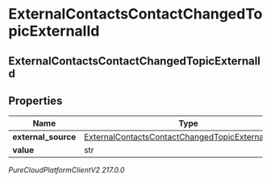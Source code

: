 # ExternalContactsContactChangedTopicExternalId

## ExternalContactsContactChangedTopicExternalId

## Properties

|Name | Type | Description | Notes|
|------------ | ------------- | ------------- | -------------|
| **external_source** | [ExternalContactsContactChangedTopicExternalSource](ExternalContactsContactChangedTopicExternalSource) |  | [optional] |
| **value** | str |  | [optional] |



_PureCloudPlatformClientV2 217.0.0_
